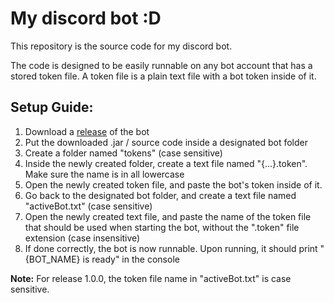 <h1>My discord bot :D</h1>
<p>
This repository is the source code for my discord bot.

The code is designed to be easily runnable on any bot account that has a stored token file.
A token file is a plain text file with a bot token inside of it.

</p>
<h2>Setup Guide:</h2>
<ol>
<li>Download a <a href="https://github.com/SmileyFace799/discord-bot/releases">release</a> of the bot</li>
<li>Put the downloaded .jar / source code inside a designated bot folder</li>
<li>Create a folder named "tokens" (case sensitive)</li>
<li>Inside the newly created folder, create a text file named "{...}.token". Make sure the name is in all lowercase</li>
<li>Open the newly created token file, and paste the bot's token inside of it.</li>
<li>Go back to the designated bot folder, and create a text file named "activeBot.txt" (case sensitive)</li>
<li>Open the newly created text file, and paste the name of the token file that should be used when starting the bot,
without the ".token" file extension (case insensitive)</li>
<li>If done correctly, the bot is now runnable. Upon running, it should print "{BOT_NAME} is ready" in the console</li>
</ol>
<p><b>Note:</b> For release 1.0.0, the token file name in "activeBot.txt" is case sensitive.</p>
